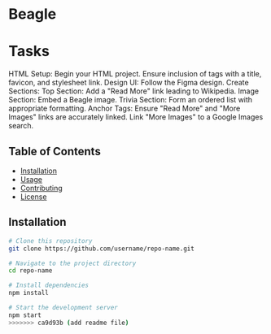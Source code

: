 # Beagle

# Tasks
HTML Setup:
Begin your HTML project.
Ensure inclusion of <head> tags with a title, favicon, and stylesheet link.
Design UI: Follow the Figma design.
Create Sections:
Top Section: Add a "Read More" link leading to Wikipedia.
Image Section: Embed a Beagle image.
Trivia Section: Form an ordered list with appropriate formatting.
Anchor Tags:
Ensure "Read More" and "More Images" links are accurately linked.
Link "More Images" to a Google Images search.

## Table of Contents

- [Installation](#installation)
- [Usage](#usage)
- [Contributing](#contributing)
- [License](#license)

## Installation


```bash
# Clone this repository
git clone https://github.com/username/repo-name.git

# Navigate to the project directory
cd repo-name

# Install dependencies
npm install

# Start the development server
npm start
>>>>>>> ca9d93b (add readme file)
